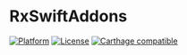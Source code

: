 # RxSwiftAddons

[![Platform](https://img.shields.io/badge/platforms-OS_X%20∙%20iOS%20∙%20watchOS%20∙%20tvOS-blue.svg)](https://developer.apple.com/platforms/)
[![License](https://img.shields.io/badge/licence-MIT-blue.svg)](https://github.com/lorentey/RxSwiftAddons/blob/master/LICENCE.md)
[![Carthage compatible](https://img.shields.io/badge/Carthage-compatible-4BC51D.svg?style=flat)](https://github.com/Carthage/Carthage)
